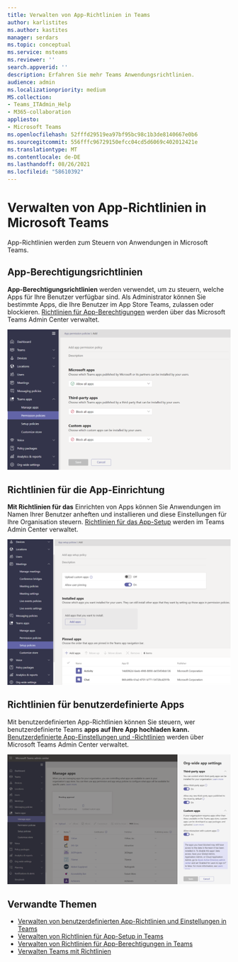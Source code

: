 ```yaml
---
title: Verwalten von App-Richtlinien in Teams
author: karlistites
ms.author: kastites
manager: serdars
ms.topic: conceptual
ms.service: msteams
ms.reviewer: ''
search.appverid: ''
description: Erfahren Sie mehr Teams Anwendungsrichtlinien.
audience: admin
ms.localizationpriority: medium
MS.collection:
- Teams_ITAdmin_Help
- M365-collaboration
appliesto:
- Microsoft Teams
ms.openlocfilehash: 52fffd29519ea97bf95bc98c1b3de8140667e0b6
ms.sourcegitcommit: 556fffc96729150efcc04cd5d6069c402012421e
ms.translationtype: MT
ms.contentlocale: de-DE
ms.lasthandoff: 08/26/2021
ms.locfileid: "58610392"
---
```

# <a name="manage-app-policies-in-microsoft-teams"></a>Verwalten von App-Richtlinien in Microsoft Teams

App-Richtlinien werden zum Steuern von Anwendungen in Microsoft Teams.

## <a name="app-permission-policies"></a>App-Berechtigungsrichtlinien

**App-Berechtigungsrichtlinien** werden verwendet, um zu steuern, welche Apps für Ihre Benutzer verfügbar sind. Als Administrator können Sie bestimmte Apps, die Ihre Benutzer im App Store Teams, zulassen oder blockieren. [Richtlinien für App-Berechtigungen](teams-app-permission-policies.md) werden über das Microsoft Teams Admin Center verwaltet.

![Screenshot der App-Berechtigungsrichtlinie.](media/app-permission-policy.png)

## <a name="app-setup-policies"></a>Richtlinien für die App-Einrichtung

**Mit Richtlinien für das** Einrichten von Apps können Sie Anwendungen im Namen Ihrer Benutzer anheften und installieren und diese Einstellungen für Ihre Organisation steuern. [Richtlinien für das App-Setup](teams-app-setup-policies.md) werden im Teams Admin Center verwaltet.

![Screenshot der App-Setuprichtlinie im Teams Admin Center.](media/app-setup-policy.png)

## <a name="custom-app-policies"></a>Richtlinien für benutzerdefinierte Apps

Mit benutzerdefinierten App-Richtlinien können Sie steuern, wer benutzerdefinierte Teams **apps auf Ihre App hochladen kann.** [Benutzerdefinierte App-Einstellungen und -Richtlinien](teams-custom-app-policies-and-settings.md) werden über Microsoft Teams Admin Center verwaltet.

![Screenshot einer benutzerdefinierten App-Richtlinie.](media/custom-app-policy.png)

## <a name="related-topics"></a>Verwandte Themen

* [Verwalten von benutzerdefinierten App-Richtlinien und Einstellungen in Teams](teams-custom-app-policies-and-settings.md)
* [Verwalten von Richtlinien für App-Setup in Teams](teams-app-setup-policies.md)
* [Verwalten von Richtlinien für App-Berechtigungen in Teams](teams-app-permission-policies.md)
* [Verwalten Teams mit Richtlinien](manage-teams-with-policies.md)
